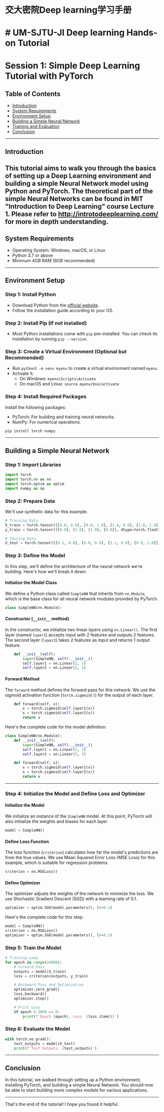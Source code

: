 # 交大密院Deep learning学习手册
# # UM-SJTU-JI Deep learning Hands-on Tutorial


# Session 1: Simple Deep Learning Tutorial with PyTorch

## Table of Contents

- [Introduction](#introduction)
- [System Requirements](#system-requirements)
- [Environment Setup](#environment-setup)
- [Building a Simple Neural Network](#building-a-simple-neural-network)
- [Training and Evaluation](#training-and-evaluation)
- [Conclusion](#conclusion)

---

## Introduction

This tutorial aims to walk you through the basics of setting up a Deep Learning environment and building a simple Neural Network model using Python and PyTorch.
The theoretical part of the simple Neural Networks can be found in MIT "Introduction to Deep Learning" course Lecture 1. Please refer to http://introtodeeplearning.com/ for more in depth understanding.
---

## System Requirements

- Operating System: Windows, macOS, or Linux
- Python 3.7 or above
- Minimum 4GB RAM (8GB recommended)

---

## Environment Setup

### Step 1: Install Python

- Download Python from the [official website](https://www.python.org/downloads/).
- Follow the installation guide according to your OS.

### Step 2: Install Pip (If not installed)

- Most Python installations come with `pip` pre-installed. You can check its installation by running `pip --version`.

### Step 3: Create a Virtual Environment (Optional but Recommended)

- Run `python3 -m venv myenv` to create a virtual environment named `myenv`.
- Activate it:
  - On Windows: `myenv\Scripts\Activate`
  - On macOS and Linux: `source myenv/bin/activate`

### Step 4: Install Required Packages

Install the following packages:
- PyTorch: For building and training neural networks.
- NumPy: For numerical operations.

```bash
pip install torch numpy
```

---

## Building a Simple Neural Network

### Step 1: Import Libraries

```python
import torch
import torch.nn as nn
import torch.optim as optim
import numpy as np
```

### Step 2: Prepare Data

We'll use synthetic data for this example.

```python
# Training Data
X_train = torch.tensor([[0.0, 0.0], [0.0, 1.0], [1.0, 0.0], [1.0, 1.0]], dtype=torch.float32)
y_train = torch.tensor([[0.0], [1.0], [1.0], [0.0]], dtype=torch.float32)

# Testing Data
X_test = torch.tensor([[0.1, 0.0], [0.0, 0.9], [1.1, 0.0], [0.9, 1.0]], dtype=torch.float32)
```

### Step 3: Define the Model

In this step, we'll define the architecture of the neural network we're building. Here's how we'll break it down:

#### Initialize the Model Class
We define a Python class called `SimpleNN` that inherits from `nn.Module`, which is the base class for all neural network modules provided by PyTorch.

```python
class SimpleNN(nn.Module):
```

#### Constructor (`__init__` method)
In the constructor, we initialize two linear layers using `nn.Linear()`. The first layer (named `layer1`) accepts input with 2 features and outputs 2 features. The second layer (`layer2`) takes 2 features as input and returns 1 output feature.

```python
    def __init__(self):
        super(SimpleNN, self).__init__()
        self.layer1 = nn.Linear(2, 2)
        self.layer2 = nn.Linear(2, 1)
```

#### Forward Method
The `forward` method defines the forward pass for this network. We use the sigmoid activation function (`torch.sigmoid()`) for the output of each layer.

```python
    def forward(self, x):
        x = torch.sigmoid(self.layer1(x))
        x = torch.sigmoid(self.layer2(x))
        return x
```

Here's the complete code for the model definition:

```python
class SimpleNN(nn.Module):
    def __init__(self):
        super(SimpleNN, self).__init__()
        self.layer1 = nn.Linear(2, 2)
        self.layer2 = nn.Linear(2, 1)

    def forward(self, x):
        x = torch.sigmoid(self.layer1(x))
        x = torch.sigmoid(self.layer2(x))
        return x
```

---

### Step 4: Initialize the Model and Define Loss and Optimizer

#### Initialize the Model
We initialize an instance of the `SimpleNN` model. At this point, PyTorch will also initialize the weights and biases for each layer.

```python
model = SimpleNN()
```

#### Define Loss Function
The loss function (`criterion`) calculates how far the model's predictions are from the true values. We use Mean Squared Error Loss (MSE Loss) for this example, which is suitable for regression problems.

```python
criterion = nn.MSELoss()
```

#### Define Optimizer
The optimizer adjusts the weights of the network to minimize the loss. We use Stochastic Gradient Descent (SGD) with a learning rate of 0.1.

```python
optimizer = optim.SGD(model.parameters(), lr=0.1)
```

Here's the complete code for this step:

```python
model = SimpleNN()
criterion = nn.MSELoss()
optimizer = optim.SGD(model.parameters(), lr=0.1)
```

### Step 5: Train the Model

```python
# Training Loop
for epoch in range(10000):
    # Forward Pass
    outputs = model(X_train)
    loss = criterion(outputs, y_train)

    # Backward Pass and Optimization
    optimizer.zero_grad()
    loss.backward()
    optimizer.step()

    # Print Loss
    if epoch % 1000 == 0:
        print(f'Epoch {epoch}, Loss: {loss.item()}')
```

### Step 6: Evaluate the Model

```python
with torch.no_grad():
    test_outputs = model(X_test)
    print(f'Test Outputs: {test_outputs}')
```

---

## Conclusion

In this tutorial, we walked through setting up a Python environment, installing PyTorch, and building a simple Neural Network. You should now be able to start building more complex models for various applications.

---

That's the end of the tutorial! I hope you found it helpful.




